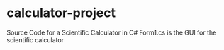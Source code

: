 # calculator-project
Source Code for a Scientific Calculator in C#
Form1.cs is the GUI for the scientific calculator
